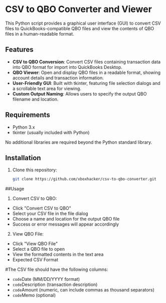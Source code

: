 # CSV to QBO Converter and Viewer

This Python script provides a graphical user interface (GUI) to convert CSV files to QuickBooks-compatible QBO files and view the contents of QBO files in a human-readable format.

## Features

- **CSV to QBO Conversion**: Convert CSV files containing transaction data into QBO format for import into QuickBooks Desktop.
- **QBO Viewer**: Open and display QBO files in a readable format, showing account details and transaction information.
- **User-Friendly GUI**: Built with tkinter, featuring file selection dialogs and a scrollable text area for viewing.
- **Custom Output Naming**: Allows users to specify the output QBO filename and location.

## Requirements

- Python 3.x
- tkinter (usually included with Python)

No additional libraries are required beyond the Python standard library.

## Installation

1. Clone this repository:
   ```bash
   git clone https://github.com/xboxhacker/csv-to-qbo-converter.git

##Usage
1. Convert CSV to QBO:
- Click "Convert CSV to QBO"
- Select your CSV file in the file dialog
- Choose a name and location for the output QBO file
- Success or error messages will appear accordingly
2. View QBO File:
- Click "View QBO File"
- Select a QBO file to open
- View the formatted contents in the text area
- Expected CSV Format

#The CSV file should have the following columns:

- 	`code`Date (MM/DD/YYYY format)
- 	`code`Description (transaction description)
- 	`code`Amount (numeric, can include commas as thousand separators)
- 	`code`Memo (optional)
